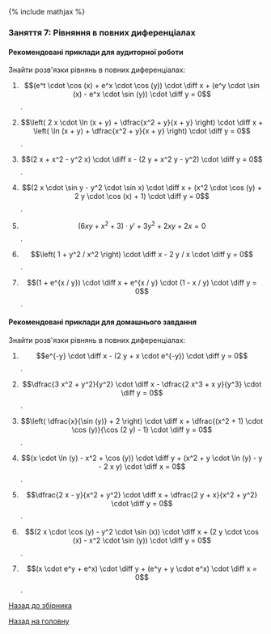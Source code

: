 {% include mathjax %}

### Заняття 7: Рівняння в повних диференціалах

#### Рекомендовані приклади для аудиторної роботи

Знайти розв'язки рівнянь в повних диференціалах:

1. $$(e^t \cdot \cos (x) + e^x \cdot \cos (y)) \cdot \diff x + (e^y \cdot \sin (x) - e^x \cdot \sin (y)) \cdot \diff y = 0$$.

2. $$\left( 2 x \cdot \ln (x + y) + \dfrac{x^2 + y}{x + y} \right) \cdot \diff x + \left( \ln (x + y) + \dfrac{x^2 + y}{x + y} \right) \cdot \diff y = 0$$.

3. $$(2 x + x^2 - y^2 x) \cdot \diff x - (2 y + x^2 y - y^2) \cdot \diff y = 0$$.

4. $$(2 x \cdot \sin y - y^2 \cdot \sin x) \cdot \diff x + (x^2 \cdot \cos (y) + 2 y \cdot \cos (x) + 1) \cdot \diff y = 0$$.

5. $$(6 x y + x^2 + 3) \cdot y' + 3 y^2 + 2 x y + 2 x = 0$$.

6. $$\left( 1 + y^2 / x^2 \right) \cdot \diff x - 2 y / x \cdot \diff y = 0$$.

7. $$(1 + e^{x / y}) \cdot \diff x + e^{x / y} \cdot (1 - x / y) \cdot \diff y = 0$$.

#### Рекомендовані приклади для домашнього завдання

Знайти розв'язки рівнянь в повних диференціалах:

1. $$e^{-y} \cdot \diff x - (2 y + x \cdot e^{-y}) \cdot \diff y = 0$$.

2. $$\dfrac{3 x^2 + y^2}{y^2} \cdot \diff x - \dfrac{2 x^3 + x y}{y^3} \cdot \diff y = 0$$.

3. $$\left( \dfrac{x}{\sin (y)} + 2 \right) \cdot \diff x + \dfrac{(x^2 + 1) \cdot \cos (y)}{\cos (2 y) - 1} \cdot \diff y = 0$$.

4. $$(x \cdot \ln (y) - x^2 + \cos (y)) \cdot \diff y + (x^2 + y \cdot \ln (y) - y - 2 x y) \cdot \diff x = 0$$.

5. $$\dfrac{2 x - y}{x^2 + y^2} \cdot \diff x + \dfrac{2 y + x}{x^2 + y^2} \cdot \diff y = 0$$.

6. $$(2 x \cdot \cos (y) - y^2 \cdot \sin (x)) \cdot \diff x + (2 y \cdot \cos (x) - x^2 \cdot \sin (y)) \cdot \diff y = 0$$.

7. $$(x \cdot e^y + e^x) \cdot \diff y + (e^y + y \cdot e^x) \cdot \diff x = 0$$.

[Назад до збірника](README.md)

[Назад на головну](../README.md)

